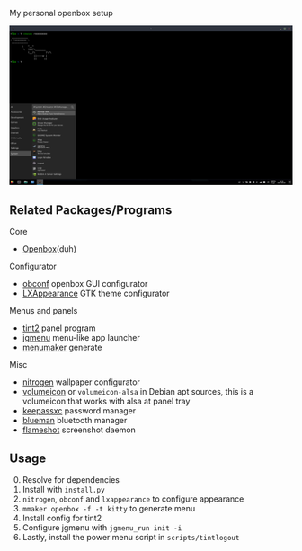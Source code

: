 My personal openbox setup

![](screenshot.png)

## Related Packages/Programs
Core
- [Openbox](http://openbox.org/wiki/Main_Page)(duh)

Configurator
- [obconf](http://openbox.org/wiki/ObConf:About) openbox GUI configurator
- [LXAppearance](https://wiki.lxde.org/en/LXAppearance) GTK theme configurator

Menus and panels
- [tint2](https://gitlab.com/o9000/tint2) panel program
- [jgmenu](https://github.com/johanmalm/jgmenu) menu-like app launcher
- [menumaker](http://menumaker.sourceforge.net/) generate

Misc
- [nitrogen](https://github.com/l3ib/nitrogen) wallpaper configurator
- [volumeicon](https://github.com/Maato/volumeicon) or `volumeicon-alsa` in Debian apt sources, this is a volumeicon that works with alsa at panel tray
- [keepassxc](https://keepassxc.org/) password manager
- [blueman](https://github.com/blueman-project/blueman) bluetooth manager
- [flameshot](https://github.com/flameshot-org/flameshot) screenshot daemon

## Usage
0. Resolve for dependencies
1. Install with `install.py`
2. `nitrogen`, `obconf` and `lxappearance` to configure appearance
3. `mmaker openbox -f -t kitty` to generate menu
4. Install config for tint2
5. Configure jgmenu with `jgmenu_run init -i`
5. Lastly, install the power menu script in `scripts/tintlogout`

